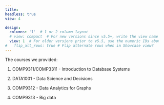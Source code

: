 ```yaml
---
title:  
headless: true
view: 4

design:
  columns: '1'  # 1 or 2 column layout
  # view: compact  # For new versions since v5.5+, write the view name
  view: 1  # For older versions prior to v5.5, use the numeric IDs above
#   flip_alt_rows: true # Flip alternate rows when in Showcase view?
---
```

The courses we provided:
1. COMP9311/COMP3311 - Introduction to Database Systems
<!-- 
<br> -->

2. DATA1001 - Data Science and Decisions
<!-- 
<br> -->

3. COMP9312 - Data Analytics for Graphs
<!-- 
<br> -->

4. COMP9313 - Big data


